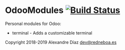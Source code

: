 # OdooModules [![Build Status](https://travis-ci.org/Tardo/OdooModules.svg?branch=11.0)](https://travis-ci.org/Tardo/OdooModules)

Personal modules for Odoo:
- terminal - Adds a customizable terminal


Copyright 2018-2019 Alexandre Díaz <dev@redneboa.es>
